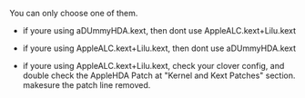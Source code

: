 You can only choose one of them.

- if youre using aDUmmyHDA.kext, then dont use AppleALC.kext+Lilu.kext
- if youre using AppleALC.kext+Lilu.kext, then dont use aDUmmyHDA.kext

- if youre using AppleALC.kext+Lilu.kext, check your clover config, and double check the AppleHDA Patch at "Kernel and Kext Patches" section. makesure the patch line removed.
